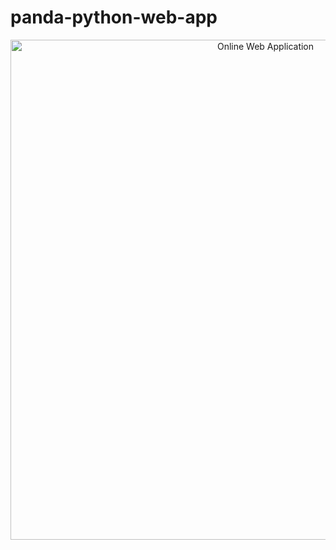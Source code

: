 # panda-python-web-app

<p align="center">
<img src="panda.png" width="800" alt="Online Web Application" />
</p>
